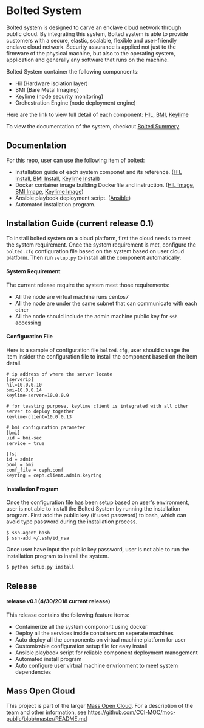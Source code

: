 # Bolted System
Bolted system is designed to carve an enclave cloud network through public cloud. By integrating this system, Bolted system is able to provide customers with a secure, elastic, scalable, flexible and user-friendly enclave cloud network. Security assurance is applied not just to the firmware of the physical machine, but also to the operating system, application and generally any software that runs on the machine. 

Bolted System container the following componoents:
* Hil (Hardware isolation layer)
* BMI (Bare Metal Imaging)
* Keylime (node security monitoring)
* Orchestration Engine (node deployment engine)

Here are the link to view full detail of each component: [HIL](https://github.com/CCI-MOC/hil), [BMI](https://github.com/CCI-MOC/ims), [Keylime](https://github.com/mit-ll/python-keylime)

To view the documentation of the system, checkout [Bolted Summery](docs)

## Documentation
For this repo, user can use the following item of bolted:
* Installation guide of each system componet and its reference. ([HIL Install](installation_guide/hil-install), [BMI Install](installation_guide/bmi-install), [Keylime Install](installation_guide/keylime-install))
* Docker container image building Dockerfile and instruction. ([HIL Image](containers/hil), [BMI Image](containers/bmi), [Keylime Image](containers/keylime))
* Ansible playbook deployment script. ([Ansible](ansible))
* Automated installation program.

## Installation Guide (current release 0.1)
To install bolted system on a cloud platform, first the cloud needs to meet the system requirement. Once the system requirement is met, configure the `bolted.cfg` configuration file based on the system based on user cloud platform. Then run `setup.py` to install all the component automatically.

#### System Requirement
The current release require the system meet those requirements:
* All the node are virtual machine runs centos7
* All the node are under the same subnet that can communicate with each other
* All the node should include the admin machine public key for `ssh` accessing


#### Configuration File
Here is a sample of configuration file `bolted.cfg`, user should change the item insider the configuration file to install the component based on the item detail.
```
# ip address of where the server locate
[serverip]
hil=10.0.0.10
bmi=10.0.0.14
keylime-server=10.0.0.9

# for teasting purpose, keylime client is integrated with all other server to deploy together
keylime-client=10.0.0.13

# bmi configuration parameter
[bmi]
uid = bmi-sec        
service = true           

[fs]
id = admin       
pool = bmi                   
conf_file = ceph.conf           
keyring = ceph.client.admin.keyring
```

#### Installation Program
Once the configuration file has been setup based on user's environment, user is not able to install the Bolted System by running the installation program. First add the public key (if used password) to bash, which can avoid type password during the installation process.
```
$ ssh-agent bash
$ ssh-add ~/.ssh/id_rsa
```
Once user have input the public key password, user is not able to run the installation program to install the system.
```
$ python setup.py install
```

## Release
#### release v0.1 (4/30/2018 current release)
This release contains the following feature items:
* Containerize all the system componont using docker
* Deploy all the services inside containers on seperate machines
* Auto deploy all the components on virtual machine platform for user
* Customizable configuration setup file for easy install
* Ansible playbook script for reliable component deployment manegement
* Automated install program
* Auto configure user virtual machine envrionment to meet system dependencies

## Mass Open Cloud
This project is part of the larger [Mass Open Cloud](https://massopen.cloud/).
For a description of the team and other information, see
https://github.com/CCI-MOC/moc-public/blob/master/README.md





